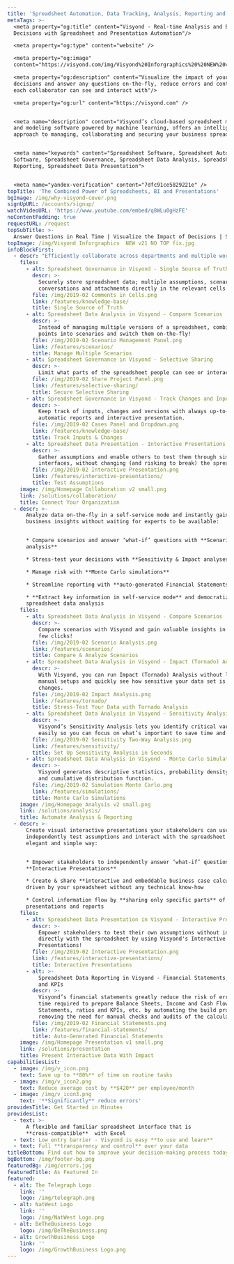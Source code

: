 ```yaml
---
title: 'Spreadsheet Automation, Data Tracking, Analysis, Reporting and Presentation'
metaTags: >-
  <meta property="og:title" content="Visyond - Real-time Analysis and Better
  Decisions with Spreadsheet and Presentation Automation"/>

  <meta property="og:type" content="website" />

  <meta property="og:image"
  content="https://visyond.com/img/Visyond%20Inforgraphics%20%20NEW%20v23%201.5x%20supersample.png"/>

  <meta property="og:description" content="Visualize the impact of your
  decisions and answer any questions on-the-fly, reduce errors and control what
  each collaborator can see and interact with"/>

  <meta property="og:url" content="https://visyond.com" />


  <meta name="description" content="Visyond’s cloud-based spreadsheet management
  and modeling software powered by machine learning, offers an intelligent
  approach to managing, collaborating and securing your business spreadsheets.">


  <meta name="keywords" content="Spreadsheet Software, Spreadsheet Automation
  Software, Spreadsheet Governance, Spreadsheet Data Analysis, Spreadsheet Data
  Reporting, Spreadsheet Data Presentation">


  <meta name="yandex-verification" content="7dfc91ce5829221e" />
topTitle: 'The Combined Power of Spreadsheets, BI and Presentations'
bgImage: /img/why-visyond-cover.png
signUpURL: /accounts/signup/
watchVideoURL: 'https://www.youtube.com/embed/q8WLu0gHzFE'
noContentPadding: true
requestURL: /request
topSubTitle: >-
  Answer Questions in Real Time | Visualize the Impact of Decisions | Securely Interact with Data
topImage: /img/Visyond Inforgraphics  NEW v21 NO TOP fix.jpg
infoBlockFirst:
  - descr: "Efficiently collaborate across departments and multiple workstreams with a single secure environment connecting decision makers, analysts, modelers, consultants, clients and prospects.\n\n* **Share only specific parts** of your spreadsheets, analyses and presentations\r\n* **Test assumptions on-the-fly** & ensure quick turn-around of changes \r\n* **Always know the history & reasons** behind any change or contribution\n* **No more back and forth emails**, file versions to reconcile and data leakage"
    files:
      - alt: Spreadsheet Governance in Visyond - Single Source of Truth
        descr: >-
          Securely store spreadsheet data; multiple assumptions, scenarios,
          conversations and attachments directly in the relevant cells.
        file: /img/2019-02 Comments in Cells.png
        link: /features/knowledge-base/
        title: Single Source of Truth
      - alt: Spreadsheet Data Analysis in Visyond - Compare Scenarios
        descr: >-
          Instead of managing multiple versions of a spreadsheet, combine data
          points into scenarios and switch them on-the-fly!
        file: /img/2019-02 Scenario Management Panel.png
        link: /features/scenarios/
        title: Manage Multiple Scenarios
      - alt: Spreadsheet Governance in Visyond - Selective Sharing
        descr: >-
          Limit what parts of the spreadsheet people can see or interact with.
        file: /img/2019-02 Share Project Panel.png
        link: /features/selective-sharing/
        title: Secure Selective Sharing
      - alt: Spreadsheet Governance in Visyond - Track Changes and Inputs
        descr: >-
          Keep track of inputs, changes and versions with always up-to-date
          automatic reports and interactive presentation.
        file: /img/2019-02 Cases Panel and Dropdown.png
        link: /features/knowledge-base/
        title: Track Inputs & Changes
      - alt: Spreadsheet Data Presentation - Interactive Presentations
        descr: >-
          Gather assumptions and enable others to test them through simple
          interfaces, without changing (and risking to break) the spreadsheet.
        file: /img/2019-02 Interactive Presentation.png
        link: /features/interactive-presentations/
        title: Test Assumptions
    image: /img/Homepage Collaboration v2 small.png
    link: /solutions/collaboration/
    title: Connect Your Organization
  - descr: >-
      Analyze data on-the-fly in a self-service mode and instantly gain valuable
      business insights without waiting for experts to be available:


      * Compare scenarios and answer ‘what-if’ questions with **Scenario
      analysis**

      * Stress-test your decisions with **Sensitivity & Impact analyses**

      * Manage risk with **Monte Carlo simulations**

      * Streamline reporting with **auto-generated Financial Statements**

      * **Extract key information in self-service mode** and democratize
      spreadsheet data analysis
    files:
      - alt: Spreadsheet Data Analysis in Visyond - Compare Scenarios
        descr: >-
          Compare scenarios with Visyond and gain valuable insights in just a
          few clicks!
        file: /img/2019-02 Scenario Analysis.png
        link: /features/scenarios/
        title: Compare & Analyze Scenarios
      - alt: Spreadsheet Data Analysis in Visyond - Impact (Tornado) Analysis
        descr: >-
          With Visyond, you can run Impact (Tornado) Analysis without long
          manual setups and quickly see how sensitive your data set is to
          changes.
        file: /img/2019-02 Impact Analysis.png
        link: /features/tornado/
        title: Stress-Test Your Data with Tornado Analysis
      - alt: Spreadsheet Data Analysis in Visyond - Sensitivity Analysis
        descr: >-
          Visyond’s Sensitivity Analysis lets you identify critical variables
          easily so you can focus on what’s important to save time and effort.
        file: /img/2019-02 Sensitivity Two-Way Analysis.png
        link: /features/sensitivity/
        title: Set Up Sensitivity Analysis in Seconds
      - alt: Spreadsheet Data Analysis in Visyond - Monte Carlo Simulations
        descr: >-
          Visyond generates descriptive statistics, probability density function
          and cumulative distribution function.
        file: /img/2019-02 Simulation Monte Carlo.png
        link: /features/simulations/
        title: Monte Carlo Simulations
    image: /img/Homepage Analysis v2 small.png
    link: /solutions/analysis/
    title: Automate Analysis & Reporting
  - descr: >-
      Create visual interactive presentations your stakeholders can use to
      independently test assumptions and interact with the spreadsheet in an
      elegant and simple way:


      * Empower stakeholders to independently answer ‘what-if’ questions with
      **Interactive Presentations**

      * Create & share **interactive and embeddable business case calculators**
      driven by your spreadsheet without any technical know-how

      * Control information flow by **sharing only specific parts** of the
      presentations and reports
    files:
      - alt: Spreadsheet Data Presentation in Visyond - Interactive Presentations
        descr: >-
          Empower stakeholders to test their own assumptions without interacting
          directly with the spreadsheet by using Visyond's Interactive
          Presentations!
        file: /img/2019-02 Interactive Presentation.png
        link: /features/interactive-presentations/
        title: Interactive Presentations
      - alt: >-
          Spreadsheet Data Reporting in Visyond - Financial Statements, Reports
          and KPIs
        descr: >-
          Visyond’s financial statements greatly reduce the risk of errors and
          time required to prepare Balance Sheets, Income and Cash Flow
          Statements, ratios and KPIs, etc. by automating the build process and
          removing the need for manual checks and audits of the calculations.
        file: /img/2019-02 Financial Statements.png
        link: /features/financial-statements/
        title: Auto-Generated Financial Statements
    image: /img/Homepage Presentation v1 small.png
    link: /solutions/presentation
    title: Present Interactive Data With Impact
capabilitiesList:
  - image: /img/v_icon.png
    text: Save up to **80%** of time on routine tasks
  - image: /img/v_icon2.png
    text: Reduce average cost by **$420** per employee/month
  - image: /img/v_icon3.png
    text: '**Significantly** reduce errors'
providesTitle: Get Started in Minutes
providesList:
  - text: >-
      A flexible and familiar spreadsheet interface that is
      **cross-compatible**  with Excel
  - text: Low entry barrier - Visyond is easy **to use and learn**
  - text: Full **transparency and control** over your data
titleBottom: Find out how to improve your decision-making process today
bgBottom: /img/footer-bg.png
featuredBg: /img/errors.jpg
featuredTitle: As Featured In
featured:
  - alt: The Telegraph Logo
    link: ''
    logo: /img/telegraph.png
  - alt: NatWest Logo
    link: ''
    logo: /img/NatWest Logo.png
  - alt: BeTheBusiness Logo
    logo: /img/BeTheBusiness.png
  - alt: GrowthBusiness Logo
    link: ''
    logo: /img/GrowthBusiness Logo.png
---
```


